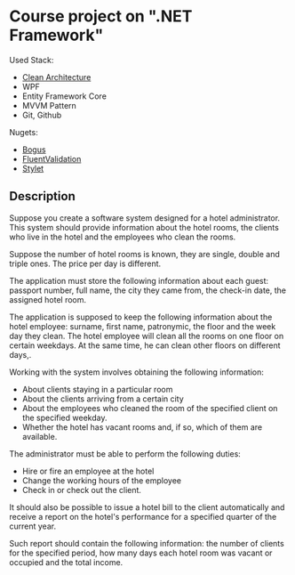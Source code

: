 
# Course project on ".NET Framework"

Used Stack:
- [Clean Architecture](https://github.com/ardalis/CleanArchitecture)
- WPF
-  Entity Framework Core
-  MVVM Pattern
- Git, Github

Nugets:
- [Bogus](https://github.com/bchavez/Bogus)
- [FluentValidation](https://github.com/FluentValidation/FluentValidation)
- [Stylet](https://github.com/canton7/Stylet)

## Description

Suppose you create a software system designed for a hotel administrator. This system should provide information about the hotel rooms, the clients who live in the hotel and the employees who clean the rooms.

Suppose the number of hotel rooms is known, they are single, double and triple ones. The price per day is different.


The application must store the following information about each guest: passport number, full name, the city they came from, the check-in date, the assigned hotel room.

The application is supposed to keep the following information about the hotel employee: surname, first name, patronymic, the floor and the week day they clean. The hotel employee will clean all the rooms on one floor on certain weekdays. At the same time, he can clean other floors on different days,.

Working with the system involves obtaining the following information:
- About clients staying in a particular room
- About the clients arriving from a certain city
- About the employees who cleaned the room of the specified client on the specified weekday.
- Whether the hotel has vacant rooms and, if so, which of them are available.

The administrator must be able to perform the following duties:
- Hire or fire an employee at the hotel
- Change the working hours of the employee
- Check in or check out the client.

It should also be possible to issue a hotel bill to the client automatically and receive a report on the hotel's performance for a specified quarter of the current year.

Such report should contain the following information: the number of clients for the specified period, how many days each hotel room was vacant or occupied and the total income.
